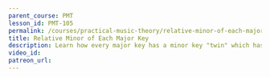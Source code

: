 ```yaml
---
parent_course: PMT
lesson_id: PMT-105
permalink: /courses/practical-music-theory/relative-minor-of-each-major-key
title: Relative Minor of Each Major Key
description: Learn how every major key has a minor key "twin" which has the same exact notes & chords.
video_id:
patreon_url:
---
```

